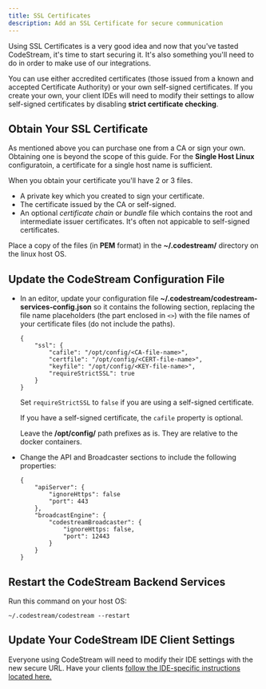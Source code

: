 ```yaml
---
title: SSL Certificates
description: Add an SSL Certificate for secure communication
---
```


Using SSL Certificates is a very good idea and now that you've tasted
CodeStream, it's time to start securing it. It's also something you'll need to
do in order to make use of our integrations.

You can use either accredited certificates (those issued from a known and
accepted Certificate Authority) or your own self-signed certificates. If you
create your own, your client IDEs will need to modify their settings to allow
self-signed certificates by disabling **strict certificate checking**.

## Obtain Your SSL Certificate

As mentioned above you can purchase one from a CA or sign your own. Obtaining
one is beyond the scope of this guide. For the **Single Host Linux**
configuratoin, a certificate for a single host name is sufficient.

When you obtain your certificate you'll have 2 or 3 files.

*	A private key which you created to sign your certificate.
*	The certificate issued by the CA or self-signed.
*   An optional _certificate chain_ or _bundle_ file which contains the root and
    intermediate issuer certificates. It's often not appicable to self-signed
    certificates.

Place a copy of the files (in **PEM** format) in the **~/.codestream/** directory
on the linux host OS.

## Update the CodeStream Configuration File

*   In an editor, update your configuration file
    **~/.codestream/codestream-services-config.json** so it contains the
    following section, replacing the file name placeholders (the part enclosed
    in `<>`) with the file names of your certificate files (do not include the
    paths).
	```
	{
		"ssl": {
			"cafile": "/opt/config/<CA-file-name>",
			"certfile": "/opt/config/<CERT-file-name>",
			"keyfile": "/opt/config/<KEY-file-name>",
			"requireStrictSSL": true
		}
	}
	```
    Set `requireStrictSSL` to `false` if you are using a self-signed
    certificate.
	
	If you have a self-signed certificate, the `cafile` property is
    optional.

    Leave the **/opt/config/** path prefixes as is. They are relative to the
    docker containers.

*   Change the API and Broadcaster sections to include the following properties:
	```
	{
		"apiServer": {
			"ignoreHttps": false
			"port": 443
		},
		"broadcastEngine": {
			"codestreamBroadcaster": {
				"ignoreHttps: false,
				"port": 12443
			}
		}
	}
	```

## Restart the CodeStream Backend Services

Run this command on your host OS:
```
~/.codestream/codestream --restart
```

## Update Your CodeStream IDE Client Settings

Everyone using CodeStream will need to modify their IDE settings with the new
secure URL. Have your clients [follow the IDE-specific instructions located
here.](../ide/overview)